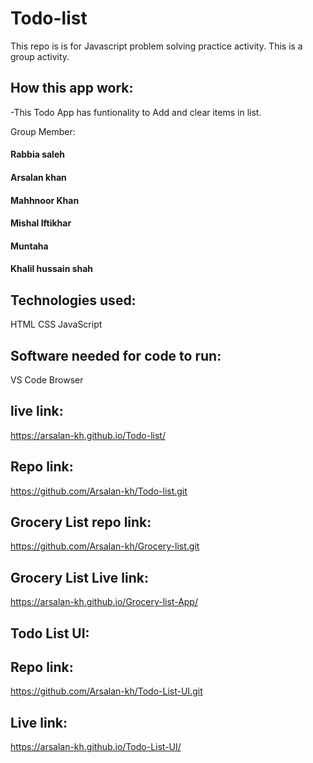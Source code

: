 # Todo-list
This repo is is for Javascript problem solving practice activity. This is a group activity.



## How this app work:
-This Todo App has funtionality to Add and clear items in  list.

Group Member:
#### Rabbia saleh

#### Arsalan khan

#### Mahhnoor Khan

#### Mishal Iftikhar

#### Muntaha

#### Khalil hussain shah
## Technologies used:
HTML CSS JavaScript

## Software needed for code to run:
VS Code Browser

## live link:
https://arsalan-kh.github.io/Todo-list/

## Repo link:
https://github.com/Arsalan-kh/Todo-list.git

## Grocery List repo link:
https://github.com/Arsalan-kh/Grocery-list.git

## Grocery List Live link:
https://arsalan-kh.github.io/Grocery-list-App/

## Todo List UI:
## Repo link:
https://github.com/Arsalan-kh/Todo-List-UI.git

## Live link:
https://arsalan-kh.github.io/Todo-List-UI/
